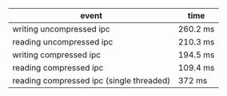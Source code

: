 | event | time |
| ----- | ----- |
| writing uncompressed ipc | 260.2 ms
| reading uncompressed ipc | 210.3 ms
| writing compressed ipc   | 194.5 ms
| reading compressed ipc   | 109.4 ms
| reading compressed ipc (single threaded) | 372 ms |
